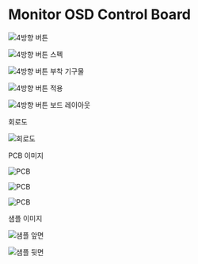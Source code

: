 # Monitor OSD Control Board

![4방향 버튼](images/4way_button.jpg)

![4방향 버튼 스펙](images/4way_button_dim.png)

![4방향 버튼 부착 기구물](images/monitor_control_board_01.jpg)

![4방향 버튼 적용](images/monitor_control_board_02.jpg)

![4방향 버튼 보드 레이아웃](monitor_control_button_layout_0.svg)


회로도

![회로도](images/sch_image.png)

PCB 이미지

![PCB](images/pcb_image.png)

![PCB](images/pcb_image_02.png)

![PCB](images/pcb_image_03.png)


샘플 이미지

![샘플 앞면](images/sample_01.jpg)

![샘플 뒷면](images/sample_02.jpg)
